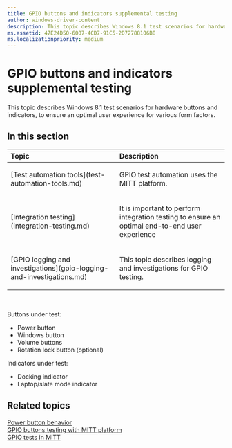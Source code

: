 ```yaml
---
title: GPIO buttons and indicators supplemental testing
author: windows-driver-content
description: This topic describes Windows 8.1 test scenarios for hardware buttons and indicators, to ensure an optimal user experience for various form factors.
ms.assetid: 47E24D50-6007-4CD7-91C5-2D72788106B8
ms.localizationpriority: medium
---
```


# GPIO buttons and indicators supplemental testing


This topic describes Windows 8.1 test scenarios for hardware buttons and indicators, to ensure an optimal user experience for various form factors.

## <span id="in_this_section"></span>In this section


<table>
<colgroup>
<col width="50%" />
<col width="50%" />
</colgroup>
<thead>
<tr class="header">
<th align="left">Topic</th>
<th align="left">Description</th>
</tr>
</thead>
<tbody>
<tr class="odd">
<td align="left"><p>[Test automation tools](test-automation-tools.md)</p></td>
<td align="left"><p>GPIO test automation uses the MITT platform.</p></td>
</tr>
<tr class="even">
<td align="left"><p>[Integration testing](integration-testing.md)</p></td>
<td align="left"><p>It is important to perform integration testing to ensure an optimal end-to-end user experience</p></td>
</tr>
<tr class="odd">
<td align="left"><p>[GPIO logging and investigations](gpio-logging-and-investigations.md)</p></td>
<td align="left"><p>This topic describes logging and investigations for GPIO testing.</p></td>
</tr>
</tbody>
</table>

 

Buttons under test:

-   Power button
-   Windows button
-   Volume buttons
-   Rotation lock button (optional)

Indicators under test:

-   Docking indicator
-   Laptop/slate mode indicator

## <span id="related_topics"></span>Related topics
[Power button behavior](http://connect.microsoft.com/site1304/Downloads/DownloadDetails.aspx?DownloadID=47452)  
[GPIO buttons testing with MITT platform](http://connect.microsoft.com/site1304/Downloads/DownloadDetails.aspx?DownloadID=48735)  
[GPIO tests in MITT](https://msdn.microsoft.com/library/windows/hardware/dn919780)  




